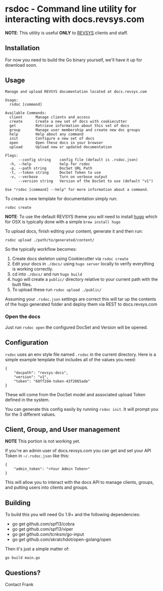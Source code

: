# rsdoc - Command line utility for interacting with docs.revsys.com

**NOTE**: This utility is useful **ONLY** to [REVSYS](http://www.revsys.com)
clients and staff.

## Installation

For now you need to build the Go binary yourself, we'll have it up for download soon.

## Usage

```
Manage and upload REVSYS documentation located at docs.revsys.com

Usage:
  rsdoc [command]

Available Commands:
  client      Manage clients and access
  create      Create a new set of docs with cookiecutter
  get         Retrieve information about this set of docs
  group       Manage user membership and create new doc groups
  help        Help about any command
  init        Configure a new set of docs
  open        Open these docs in your browser
  upload      Upload new or updated documentation

Flags:
      --config string    config file (default is .rsdoc.json)
  -h, --help             help for rsdoc
  -p, --path string      DocSet URL Path
  -t, --token string     DocSet Token to use
  -v, --verbose          Turn on verbose output
      --version string   Version of the DocSet to use (default "v1")

Use "rsdoc [command] --help" for more information about a command.
```

To create a new template for documentation simply run:

    rsdoc create

**NOTE**: To use the default REVSYS theme you will need to install [hugo](https://gohugo.io/) which for OSX is typically done with a simple `brew install hugo`

To upload docs, finish editing your content, generate it and then run:

    rsdoc upload ./path/to/generated/content/

So the typically workflow becomes:

1. Create docs skeleton using Cookiecutter via `rsdoc create`
1. Edit your docs in `./docs/` using `hugo server` locally to verify everything is working correctly.
1. cd into `./docs/` and run `hugo build`
1. hugo will create a `public/` directory relative to your current path with the built files.
1. To upload these run `rsdoc upload ./public/`

Assuming your `.rsdoc.json` settings are correct this will tar up the contents of the hugo generated folder and deploy them via REST to docs.revsys.com

### Open the docs

Just run `rsdoc open` the configured DocSet and Version will be opened. 

## Configuration

`rsdoc` uses an env style file named `.rsdoc` in the current directory.  Here is a simple example template that includes all of the values you need:

```
{
    "docpath": "revsys-docs",
    "version": "v1",
    "token": "68ff2d4-token-43f2065ade"
}
```

These will come from the DocSet model and associated upload Token defined in the system.

You can generate this config easily by running `rsdoc init`. It will prompt you for the 3 different values. 


## Client, Group, and User management

**NOTE** This portion is not working yet. 

If you're an admin user of docs.revsys.com you can get and set your API Token in `~/.rsdoc.json` like this:

```
{
    "admin_token": "<Your Admin Token>"
}
```

This will allow you to interact with the docs API to manage clients, groups, and putting users into clients and groups.

## Building

To build this you will need Go 1.9+ and the following dependencies: 

- go get github.com/spf13/cobra
- go get github.com/spf13/viper
- go get github.com/tcnksm/go-input
- go get github.com/skratchdot/open-golang/open

Then it's just a simple matter of: 

`go build main.go`
 
## Questions?

Contact Frank
